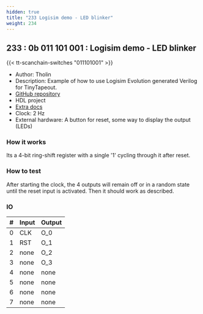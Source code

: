 ```yaml
---
hidden: true
title: "233 Logisim demo - LED blinker"
weight: 234
---
```


## 233 : 0b 011 101 001 : Logisim demo - LED blinker

{{< tt-scanchain-switches "011101001" >}}

* Author: Tholin
* Description: Example of how to use Logisim Evolution generated Verilog for TinyTapeout.
* [GitHub repository](https://github.com/AvalonSemiconductors/tt02-logisim-example)
* HDL project
* [Extra docs]()
* Clock: 2 Hz
* External hardware: A button for reset, some way to display the output (LEDs)



### How it works

Its a 4-bit ring-shift register with a single '1' cycling through it after reset.

### How to test

After starting the clock, the 4 outputs will remain off or in a random state until the reset input is activated. Then it should work as described.

### IO

| # | Input        | Output       |
|---|--------------|--------------|
| 0 | CLK  | O_0 |
| 1 | RST  | O_1 |
| 2 | none  | O_2 |
| 3 | none  | O_3 |
| 4 | none  | none |
| 5 | none  | none |
| 6 | none  | none |
| 7 | none  | none |
